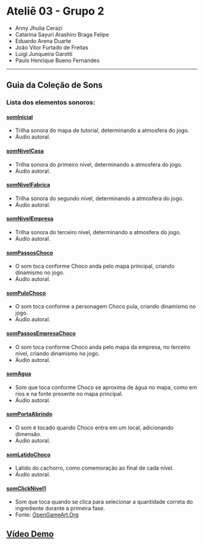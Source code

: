 # Ateliê 03 - Grupo 2

- Anny Jhulia Cerazi
- Catarina Sayuri Arashiro Braga Felipe
- Eduardo Arena Duarte
- João Vitor Furtado de Freitas
- Luigi Junqueira Garotti
- Paulo Henrique Bueno Fernandes
---

## Guia da Coleção de Sons


### Lista dos elementos sonoros:

#### <a href="https://drive.google.com/file/d/1fD6cDqvtIWILjMBCWfpaEBXa_XBJO_WJ/view?usp=drive_link">somInicial</a>
- Trilha sonora do mapa de tutorial, determinando a atmosfera do jogo.
- Áudio autoral.

#### <a href="https://drive.google.com/file/d/11tTsbK5FDyUVKU7zBlghPhtSMhIb4SmC/view?usp=drive_link">somNivelCasa</a>
- Trilha sonora do primeiro nível, determinando a atmosfera do jogo.
- Áudio autoral.

#### <a href="https://drive.google.com/file/d/1_DCbb6F8uLcc-hMsOKm4Si6hgjf9h6Hl/view?usp=drive_link">somNivelFabrica</a>
- Trilha sonora do segundo nível, determinando a atmosfera do jogo.
- Áudio autoral.

#### <a href="https://drive.google.com/file/d/1h-XJhPhJPtOpgfiB-BhDGWdliQUB4UuU/view?usp=drive_link">somNivelEmpresa</a>
- Trilha sonora do terceiro nível, determinando a atmosfera do jogo.
- Áudio autoral.

#### <a href="https://drive.google.com/file/d/1FTFbVcB8PfAx8bY5bSDhjgj9bS2AQDpW/view?usp=drive_link">somPassosChoco</a>
- O som toca conforme Choco anda pelo mapa principal, criando dinamismo no jogo.
- Áudio autoral.

#### <a href="https://drive.google.com/file/d/1bQ9rpKkVPFnLyEenSKKgg45UBNoZRCzT/view?usp=drive_link">somPuloChoco</a>
- O som toca conforme a personagem Choco pula, criando dinamismo no jogo.
- Áudio autoral.

#### <a href="https://drive.google.com/file/d/1CIun4S0ZhhJbWHD1p6mYitOqsyelZU_7/view?usp=drive_link">somPassosEmpresaChoco</a>
- O som toca conforme Choco anda pelo mapa da empresa, no terceiro nível, criando dinamismo no jogo.
- Áudio autoral.

#### <a href="https://drive.google.com/file/d/1KmNXehBgr4tuI4dduRMBfoSgEK_FHgnI/view?usp=drive_link">somAgua</a>
- Som que toca conforme Choco se aproxima de água no mapa, como em rios e na fonte presente no mapa principal.
- Áudio autoral.

#### <a href="https://drive.google.com/file/d/1yKxpwElhAULmt5K5XnYnBC0QApleXX2g/view?usp=drive_link">somPortaAbrindo</a>
- O som é tocado quando Choco entra em um local, adicionando dimensão.
- Áudio autoral.

#### <a href="https://drive.google.com/file/d/1ODc9efWr5TxHEqK-CzNC52K1LFjJ5txR/view?usp=drive_link">somLatidoChoco</a>
- Latido do cachorro, como comemoração ao final de cada nível.
- Áudio autoral.

#### <a href="https://drive.google.com/file/d/14RHICAVk_kbKO7eR_ouxN8FrcxeMYHb8/view?usp=drive_link">somClickNivel1</a>
- Som que toca quando se clica para selecionar a quantidade correta do ingrediente durante a primeira fase.
- Fonte: <a href="https://opengameart.org/content/click-sounds6">OpenGameArt.Org</a>

## <a href="https://drive.google.com/file/d/10oDrnbwa4I61_PudTFXlBbV1WDwwYW0W/view?usp=sharing">Vídeo Demo</a>